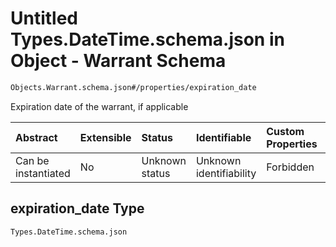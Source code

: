 # Untitled Types.DateTime.schema.json in Object - Warrant Schema

```txt
Objects.Warrant.schema.json#/properties/expiration_date
```

Expiration date of the warrant, if applicable

| Abstract            | Extensible | Status         | Identifiable            | Custom Properties | Additional Properties | Access Restrictions | Defined In                                                                        |
| :------------------ | :--------- | :------------- | :---------------------- | :---------------- | :-------------------- | :------------------ | :-------------------------------------------------------------------------------- |
| Can be instantiated | No         | Unknown status | Unknown identifiability | Forbidden         | Allowed               | none                | [Warrant.schema.json*](../out/objects/Warrant.schema.json "open original schema") |

## expiration_date Type

`Types.DateTime.schema.json`
